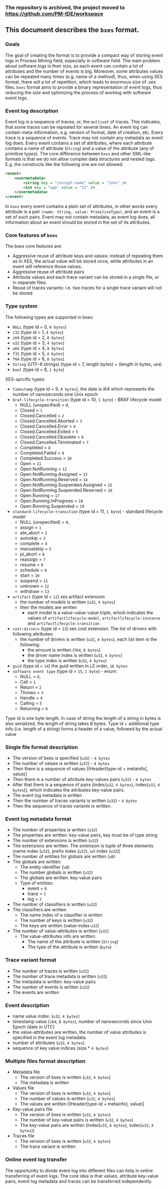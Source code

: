 ### The repository is archived, the project moved to https://github.com/PM-IDE/workspace

## This document describes the `bxes` format.

### Goals

The goal of creating the format is to provide a compact way of storing event logs in Process Mining field, especially in
software field.
The main problem about software logs is their size, as each event can contain a lot of attributes and the number of
events is big. Moreover,
some attributes values can be repeated many times (e.g. name of a method), thus, when using XES format, there will a lot
of repetition, which leads
to enormous size of .xes files. `bxes` format aims to provide a binary representation of event logs, thus reducing the
size and optimizing the process
of working with software event logs.

### Event log description

Event log is a sequence of traces, or, the `multiset` of traces. This indicates, that some traces can be repeated for
several times.
An event log can contain meta-information, e.g. version of format, date of creation, etc.
Every trace is a sequence of events.
Trace may not contain any metadata as event log does.
Every event contains a set of attributes, where each attribute contains a name of attribute (`String`) and a value of
the attribute (any of primitive types).
The core difference between `bxes` and other XML-like formats is that we do not allow complex data structures and nested
tags.
E.g. the constructs like the following one are not allowed:

```xml
<event>
    <usermetadata>
        <string key = "concept-name" value = "John" />
        <int key = "age" value = "12" />
    </usermetadata>
</event>
```

In `bxes` every event contains a plain set of attributes, in other words every attribute is a
pair `(name: String, value: PrimitiveType)`, and an event is
a set of such pairs.
Event may not contain metadata, as event log does, all information about an event should be stored in the set of its
attributes.

### Core features of `bxes`

The bxes core features are:

- Aggressive reuse of attribute keys and values: instead of repeating them as in XES, the actual value will be stored
  once, while attributes in an event
  will reference those values.
- Aggressive reuse of attribute pairs
- Attribute values and each trace variant can be stored in a single file, or in separate files.
- Reuse of traces variants: i.e. two traces for a single trace variant will not be stored

### Type system

The following types are supported in bxes:

- `NULL` (type id = 0, `0 bytes`)
- `i32` (type id = 1, `4 bytes`)
- `i64` (type id = 2, `8 bytes`)
- `u32` (type id = 3, `4 bytes`)
- `u64` (type id = 4, `8 bytes`)
- `f32` (type id = 5, `4 bytes`)
- `f64` (type id = 6, `8 bytes`)
- `String` (UTF-8 strings) (type id = 7, length bytes) + (length in bytes, `u64`)
- `bool` (type id = 8, `1 byte`)

XES-sprcific types:

- `timestamp` (type id = 9, `8 bytes`), the date is i64 which represents the number of nanoseconds sine Unix epoch
- `braf-lifecycle-transition` (type id = 10, `1 byte`) - BRAF lifecycle model
    - NULL (unspecified) = `0`,
    - Closed = `1`
    - Closed.Cancelled = `2`
    - Closed.Cancelled.Aborted = `3`
    - Closed.Cancelled.Error = `4`
    - Closed.Cancelled.Exited = `5`
    - Closed.Cancelled.Obsolete = `6`
    - Closed.Cancelled.Terminated = `7`
    - Completed = `8`
    - Completed.Failed = `9`
    - Completed.Success = `10`
    - Open = `11`
    - Open.NotRunning = `12`
    - Open.NotRunning.Assigned = `13`
    - Open.NotRunning.Reserved = `14`
    - Open.NotRunning.Suspended.Assigned = `15`
    - Open.NotRunning.Suspended.Reserved = `16`
    - Open.Running = `17`
    - Open.Running.InProgress = `18`
    - Open.Running.Suspended = `19`
- `standard-lifecycle-transition` (type id = 11, `1 byte`) - standard lifecycle model
    - NULL (unspecified) = `0`,
    - assign = `1`
    - ate_abort = `2`
    - autoskip = `3`
    - complete = `4`
    - manualskip = `5`
    - pi_abort = `6`
    - reassign = `7`
    - resume = `8`
    - schedule = `9`
    - start = `10`
    - suspend = `11`
    - unknown = `12`
    - withdraw = `13`
- `artifact` (type id = `12`) xes artifact extension
    - the number of models is written (`u32`, `4 bytes`)
    - then the models are written
        - each model is a value-value-value triple, which indicates the values
          of `artifactlifecycle:model`, `artifactlifecycle:instance` and `artifactlifecycle:transition`
- `cost:dirvers` (type id = `13`) xes cost extension. The list of drivers with following attributes:
    - the number of drivers is written (`u32`, `4 bytes`), each list item is the following:
        - the amount is written (`f64`, `8 bytes`)
        - the driver name index is written (`u32`, `4 bytes`)
        - the type index is written (`u32`, `4 bytes`)
- `guid` (type id = `14`) the guid written in LE order, `16 bytes`
- `software event type` (type id = `15`, `1 byte`) - enum:
    - NULL = `0`,
    - Call = `1`
    - Return = `2`
    - Throws = `3`
    - Handle = `4`
    - Calling = `5`
    - Returning = `6`

Type id is one byte length. In case of string the length of a string in bytes is also serialized, the length of string
takes 8 bytes.
Type id + additional type info (i.e. length of a string) forms a header of a value, followed by the actual value

### Single file format description

- The version of bxes is specified (`u32`) - `4 bytes`
- The number of values is written (`u32`) - `4 bytes`
- Then there is a sequence of values [(Header[type-id + metainfo], value)]
- Then there is a number of attribute key-values pairs (`u32`) - `4 bytes`
- After that there is a sequence of pairs (index(`u32`, `4 bytes`), index(`u32`, `4 bytes`)), which indicates the
  attributes key-value pairs.
- The event log metadata is written
- Then the number of traces variants is written (`u32`) - `4 bytes`
- Then the sequence of traces variants is written.

### Event log metadata format

- The number of properties is written (`u32`)
- The properties are written: key-value pairs, key must be of type string
- The number of extensions is written (`u32`)
- The extensions are written. The extension is tuple of three elements (name index (`u32`), prefix index (`u32`), uri
  index (`u32`))
- The number of entities for globals are written (`u8`)
- The globals are written:
    - The entity identifier (`u8`)
    - The number globals is written (`u32`)
    - The globals are written: key-value pairs
    - Type of entities:
        - event = `0`
        - trace = `1`
        - log = `2`
- The number of classifiers is written (`u32`)
- The classifiers are written
    - The name index of a classifier is written
    - The number of keys is written (`u32`)
    - The keys are written (value-index `u32`)
- The number of value-attributes is written (`u32`)
  - The value-attributes info are written:
    - The name of the attribute is written (`String`)
    - The type of the attribute is written (`byte`)

### Trace variant format

- The number of traces is written (`u32`)
- The number of trace metadata is written (`u32`)
- The metadata is written: key-value pairs
- The number of events is written (`u32`)
- The events are written

### Event description

- name value index: (`u32`, `4 bytes`)
- timestamp value (`i64`, `8 bytes`), number of nanoseconds since Unix Epoch (date in UTC)
- the value-attributes are written, the number of value attributes is specified in the event log metadata.
- number of attributes (`u32`, `4 bytes`)
- sequence of key value indices (size * `4 bytes`)

### Multiple files format description

- Metadata file
    - The version of bxes is written (`u32`, `4 bytes`)
    - The metadata is written
- Values file
    - The version of bxes is written (`u32`, `4 bytes`)
    - The number of values is written (`u32`, `4 bytes`)
    - The values are written [(Header[type-id + metainfo], value)]
- Key-value pairs file
    - The version of bxes is written (`u32`, `4 bytes`)
    - The number of key-value pairs is written (`u32`, `4 bytes`)
    - The key-value pairs are written (index(`u32`, `4 bytes`), index(`u32`, `4 bytes`))
- Traces file
    - The version of bxes is written (`u32`, `4 bytes`)
    - The trace variant is written

### Online event log transfer

The opportunity to divide event log into different files can help in online transferring of event logs.
The core idea is that values, attribute key-value pairs, event log metadata and traces can be transferred independently.
